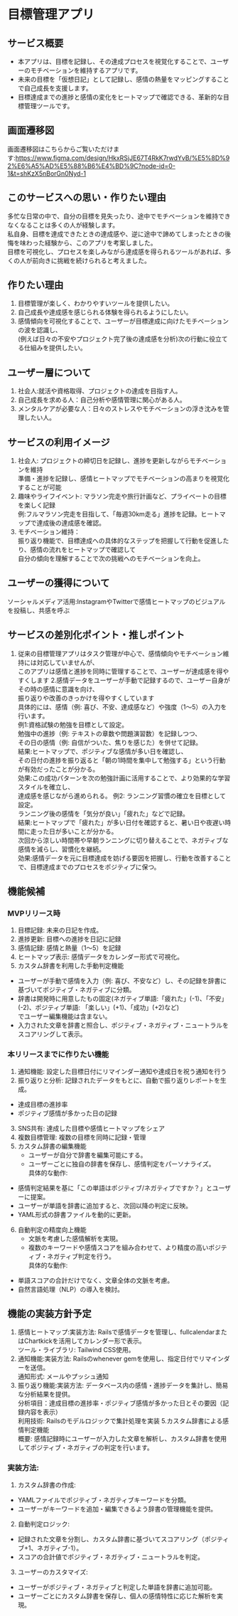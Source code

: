 # 目標管理アプリ
## サービス概要
- 本アプリは、目標を記録し、その達成プロセスを視覚化することで、ユーザーのモチベーションを維持するアプリです。
- 未来の目標を「仮想日記」として記録し、感情の熱量をマッピングすることで自己成長を支援します。
- 目標達成までの進捗と感情の変化をヒートマップで確認できる、革新的な目標管理ツールです。

## 画面遷移図
画面遷移図はこちらからご覧いただけます:https://www.figma.com/design/HkxRSjJE67T4RkK7rwdYvB/%E5%8D%92%E6%A5%AD%E5%88%B6%E4%BD%9C?node-id=0-1&t=shKzX5nBorGn0Nyd-1

## このサービスへの思い・作りたい理由
多忙な日常の中で、自分の目標を見失ったり、途中でモチベーションを維持できなくなることは多くの人が経験します。
<br>私自身、目標を達成できたときの達成感や、逆に途中で諦めてしまったときの後悔を味わった経験から、このアプリを考案しました。
<br>目標を可視化し、プロセスを楽しみながら達成感を得られるツールがあれば、多くの人が前向きに挑戦を続けられると考えました。

## 作りたい理由
1. 目標管理が楽しく、わかりやすいツールを提供したい。
2. 自己成長や達成感を感じられる体験を得られるようにしたい。
3. 感情傾向を可視化することで、ユーザーが目標達成に向けたモチベーションの波を認識し、
<br>(例えば日々の不安やプロジェクト完了後の達成感を分析)次の行動に役立てる仕組みを提供したい。

## ユーザー層について
1. 社会人:就活や資格取得、プロジェクトの達成を目指す人。
2. 自己成長を求める人：自己分析や感情管理に関心がある人。
3. メンタルケアが必要な人：日々のストレスやモチベーションの浮き沈みを管理したい人。

## サービスの利用イメージ
1. 社会人: プロジェクトの締切日を記録し、進捗を更新しながらモチベーションを維持
<br>準備・進捗を記録し、感情ヒートマップでモチベーションの高まりを視覚化することが可能
2. 趣味やライフイベント: マラソン完走や旅行計画など、プライベートの目標を楽しく記録
<br>例:フルマラソン完走を目指して、「毎週30km走る」進捗を記録。ヒートマップで達成後の達成感を確認。
3. モチベーション維持：
<br>振り返り機能で、目標達成への具体的なステップを把握して行動を促進したり、感情の流れをヒートマップで確認して
<br>自分の傾向を理解することで次の挑戦へのモチベーションを向上。

## ユーザーの獲得について
ソーシャルメディア活用:InstagramやTwitterで感情ヒートマップのビジュアルを投稿し、共感を呼ぶ

## サービスの差別化ポイント・推しポイント
1. 従来の目標管理アプリはタスク管理が中心で、感情傾向やモチベーション維持には対応していませんが、 
<br>このアプリは感情と進捗を同時に管理することで、ユーザーが達成感を得やすくします
2.感情データをユーザーが手動で記録するので、ユーザー自身がその時の感情に意識を向け、
<br>振り返りや改善のきっかけを得やすくしています
<br>具体的には、感情（例: 喜び、不安、達成感など）や強度（1～5）の入力を行います。
<br>例1:資格試験の勉強を目標として設定。
<br>勉強中の進捗（例: テキストの章数や問題演習数）を記録しつつ、
<br>その日の感情（例: 自信がついた、焦りを感じた）を併せて記録。
<br>結果:ヒートマップで、ポジティブな感情が多い日を確認し、
<br>その日付の進捗を振り返ると「朝の1時間を集中して勉強する」という行動が有効だったことが分かる。
<br>効果:この成功パターンを次の勉強計画に活用することで、より効果的な学習スタイルを確立し、
<br>達成感を感じながら進められる。
例2: ランニング習慣の確立を目標として設定。
<br>ランニング後の感情を「気分が良い」「疲れた」などで記録。
<br>結果:ヒートマップで「疲れた」が多い日付を確認すると、暑い日や夜遅い時間に走った日が多いことが分かる。
<br>次回から涼しい時間帯や早朝ランニングに切り替えることで、ネガティブな感情を減らし、習慣化を継続。
<br>効果:感情データを元に目標達成を妨げる要因を把握し、行動を改善することで、目標達成までのプロセスをポジティブに保つ。


## 機能候補
### MVPリリース時
1. 目標記録: 未来の日記を作成。
2. 進捗更新: 目標への進捗を日記に記録
3. 感情記録: 感情と熱量（1～5）を記録
4. ヒートマップ表示: 感情データをカレンダー形式で可視化。
5. カスタム辞書を利用した手動判定機能
 - ユーザーが手動で感情を入力（例: 喜び、不安など）し、その記録を辞書に基づいてポジティブ・ネガティブに分類。
 - 辞書は開発時に用意したもの固定(ネガティブ単語:「疲れた」(-1)、「不安」(-2)、ポジティブ単語: 「楽しい」(+1)、「成功」(+2)など)
<br>でユーザー編集機能は含まない。
 - 入力された文章を辞書と照合し、ポジティブ・ネガティブ・ニュートラルをスコアリングして表示。


### 本リリースまでに作りたい機能
1. 通知機能: 設定した目標日付にリマインダー通知や達成日を祝う通知を行う
2. 振り返りと分析: 記録されたデータをもとに、自動で振り返りレポートを生成。
  - 達成目標の進捗率
  - ポジティブ感情が多かった日の記録
3. SNS共有: 達成した目標や感情ヒートマップをシェア
4. 複数目標管理: 複数の目標を同時に記録・管理
5. カスタム辞書の編集機能
   - ユーザーが自分で辞書を編集可能にする。
   - ユーザーごとに独自の辞書を保存し、感情判定をパーソナライズ。
<br>具体的な動作:
- 感情判定結果を基に「この単語はポジティブ/ネガティブですか？」とユーザーに提案。
- ユーザーが単語を辞書に追加すると、次回以降の判定に反映。
- YAML形式の辞書ファイルを動的に更新。

6. 自動判定の精度向上機能
   - 文脈を考慮した感情解析を実現。
   - 複数のキーワードや感情スコアを組み合わせて、より精度の高いポジティブ・ネガティブ判定を行う。
<br>具体的な動作:
- 単語スコアの合計だけでなく、文章全体の文脈を考慮。
- 自然言語処理（NLP）の導入を検討。

## 機能の実装方針予定
1. 感情ヒートマップ:実装方法: Railsで感情データを管理し、fullcalendarまたはChartkickを活用してカレンダー形で表示。
<br>ツール・ライブラリ: Tailwind CSS使用。
3. 通知機能:実装方法: Railsのwhenever gemを使用し、指定日付でリマインダーを送信。
<br>通知形式: メールやプッシュ通知
4. 振り返り機能:実装方法: データベース内の感情・進捗データを集計し、簡易な分析結果を提供。
<br>分析項目：達成目標の進捗率・ポジティブ感情が多かった日とその要因（記録内容を表示）
<br>利用技術: Railsのモデルロジックで集計処理を実装
5.カスタム辞書による感情判定機能
<br>概要: 感情記録時にユーザーが入力した文章を解析し、カスタム辞書を使用してポジティブ・ネガティブの判定を行います。
### 実装方法:
1. カスタム辞書の作成:
- YAMLファイルでポジティブ・ネガティブキーワードを分類。
- ユーザーがキーワードを追加・編集できるよう辞書の管理機能を提供。
2. 自動判定ロジック:
- 記録された文章を分割し、カスタム辞書に基づいてスコアリング（ポジティブ+1、ネガティブ-1）。
- スコアの合計値でポジティブ・ネガティブ・ニュートラルを判定。
3. ユーザーのカスタマイズ:
- ユーザーがポジティブ・ネガティブと判定した単語を辞書に追加可能。
- ユーザーごとにカスタム辞書を保存し、個人の感情特性に応じた解析を実現。

